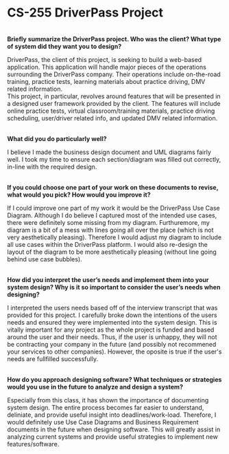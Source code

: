 # CS-255 DriverPass Project

<br><b>Briefly summarize the DriverPass project. Who was the client? What type of system did they want you to design?</b></br>

DriverPass, the client of this project, is seeking to build a web-based application. This application will handle major pieces of the operations surrounding the DriverPass company. Their operations include on-the-road training, practice tests, learning materials about practice driving, DMV related information. 
<br>
This project, in particular, revolves around features that will be presented in a designed user framework provided by the client. The features will include online practice tests, virtual classroom/training materials, practice driving scheduling, user/driver related info, and updated DMV related information. 
</br>

<br><b>What did you do particularly well?</b></br>

I believe I made the business design document and UML diagrams fairly well. I took my time to ensure each section/diagram was filled out correctly, in-line with the required design.

<br><b>If you could choose one part of your work on these documents to revise, what would you pick? How would you improve it?</b></br>

If I could improve one part of my work it would be the DriverPass Use Case Diagram. Although I do believe I captured most of the intended use cases, there were definitely some missing from my diagram. Furthuremore, my diagram is a bit of a mess with lines going all over the place (which is not very aesthetically pleasing). Therefore I would adjust my diagram to include all use cases within the DriverPass platform. I would also re-design the layout of the diagram to be more aesthetically pleasing (without line going behind use case bubbles).

<br><b>How did you interpret the user’s needs and implement them into your system design? Why is it so important to consider the user’s needs when designing?</b></br>

I interpreted the users needs based off of the interview transcript that was provided for this project. I carefully broke down the intentions of the users needs and ensured they were implemented into the system design. This is vitally important for any project as the whole project is funded and based around the user and their needs. Thus, if the user is unhappy, they will not be contracting your company in the future (and possibly not recommened your services to other companies). However, the oposite is true if the user's needs are fullfilled successfully.

<br><b>How do you approach designing software? What techniques or strategies would you use in the future to analyze and design a system?</b></br>

Especially from this class, it has shown the importance of documenting system design. The entire process becomes far easier to understand, deliniate, and provide useful insight into deadlines/work-load. Therefore, I would definitely use Use Case Diagrams and Business Requirement documents in the future when designing software. This will greatly assist in analyzing current systems and provide useful strategies to implement new features/software.